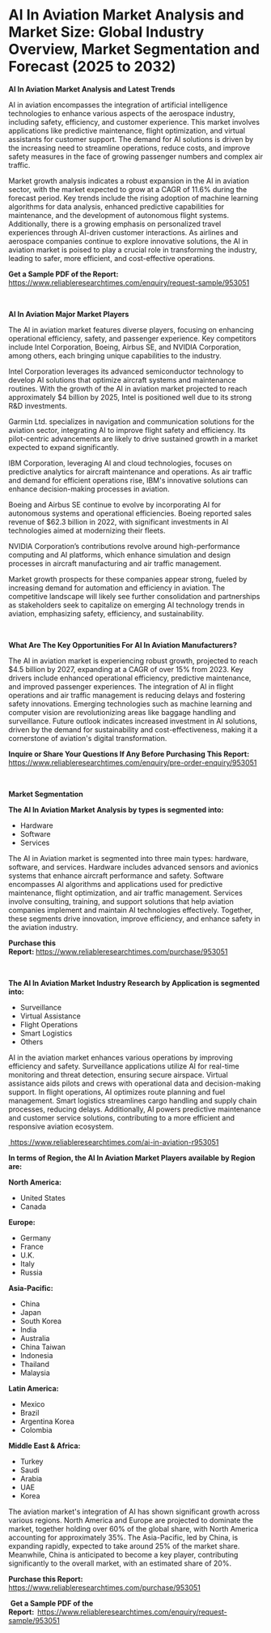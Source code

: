 <p><h1>AI In Aviation Market Analysis and Market Size: Global Industry Overview, Market Segmentation and Forecast (2025 to 2032)</h1></p><p><strong>AI In Aviation Market Analysis and Latest Trends</strong></p>
<p><p>AI in aviation encompasses the integration of artificial intelligence technologies to enhance various aspects of the aerospace industry, including safety, efficiency, and customer experience. This market involves applications like predictive maintenance, flight optimization, and virtual assistants for customer support. The demand for AI solutions is driven by the increasing need to streamline operations, reduce costs, and improve safety measures in the face of growing passenger numbers and complex air traffic.</p><p>Market growth analysis indicates a robust expansion in the AI in aviation sector, with the market expected to grow at a CAGR of 11.6% during the forecast period. Key trends include the rising adoption of machine learning algorithms for data analysis, enhanced predictive capabilities for maintenance, and the development of autonomous flight systems. Additionally, there is a growing emphasis on personalized travel experiences through AI-driven customer interactions. As airlines and aerospace companies continue to explore innovative solutions, the AI in aviation market is poised to play a crucial role in transforming the industry, leading to safer, more efficient, and cost-effective operations.</p></p>
<p><strong>Get a Sample PDF of the Report:&nbsp;</strong> <a href="https://www.reliableresearchtimes.com/enquiry/request-sample/953051?utm_campaign=3538&utm_medium=2&utm_source=Github&utm_content=ia&utm_term=17042025&utm_id=ai-in-aviation">https://www.reliableresearchtimes.com/enquiry/request-sample/953051</a></p>
<p>&nbsp;</p>
<p><strong>AI In Aviation Major Market Players</strong></p>
<p><p>The AI in aviation market features diverse players, focusing on enhancing operational efficiency, safety, and passenger experience. Key competitors include Intel Corporation, Boeing, Airbus SE, and NVIDIA Corporation, among others, each bringing unique capabilities to the industry.</p><p>Intel Corporation leverages its advanced semiconductor technology to develop AI solutions that optimize aircraft systems and maintenance routines. With the growth of the AI in aviation market projected to reach approximately $4 billion by 2025, Intel is positioned well due to its strong R&D investments.</p><p>Garmin Ltd. specializes in navigation and communication solutions for the aviation sector, integrating AI to improve flight safety and efficiency. Its pilot-centric advancements are likely to drive sustained growth in a market expected to expand significantly.</p><p>IBM Corporation, leveraging AI and cloud technologies, focuses on predictive analytics for aircraft maintenance and operations. As air traffic and demand for efficient operations rise, IBM's innovative solutions can enhance decision-making processes in aviation.</p><p>Boeing and Airbus SE continue to evolve by incorporating AI for autonomous systems and operational efficiencies. Boeing reported sales revenue of $62.3 billion in 2022, with significant investments in AI technologies aimed at modernizing their fleets.</p><p>NVIDIA Corporation’s contributions revolve around high-performance computing and AI platforms, which enhance simulation and design processes in aircraft manufacturing and air traffic management.</p><p>Market growth prospects for these companies appear strong, fueled by increasing demand for automation and efficiency in aviation. The competitive landscape will likely see further consolidation and partnerships as stakeholders seek to capitalize on emerging AI technology trends in aviation, emphasizing safety, efficiency, and sustainability.</p></p>
<p>&nbsp;</p>
<p><strong>What Are The Key Opportunities For AI In Aviation Manufacturers?</strong></p>
<p><p>The AI in aviation market is experiencing robust growth, projected to reach $4.5 billion by 2027, expanding at a CAGR of over 15% from 2023. Key drivers include enhanced operational efficiency, predictive maintenance, and improved passenger experiences. The integration of AI in flight operations and air traffic management is reducing delays and fostering safety innovations. Emerging technologies such as machine learning and computer vision are revolutionizing areas like baggage handling and surveillance. Future outlook indicates increased investment in AI solutions, driven by the demand for sustainability and cost-effectiveness, making it a cornerstone of aviation's digital transformation.</p></p>
<p><strong>Inquire or Share Your Questions If Any Before Purchasing This Report:</strong> <a href="https://www.reliableresearchtimes.com/enquiry/pre-order-enquiry/953051?utm_campaign=3538&utm_medium=2&utm_source=Github&utm_content=ia&utm_term=17042025&utm_id=ai-in-aviation">https://www.reliableresearchtimes.com/enquiry/pre-order-enquiry/953051</a></p>
<p>&nbsp;</p>
<p><strong>Market Segmentation</strong></p>
<p><strong>The AI In Aviation Market Analysis by types is segmented into:</strong></p>
<p><ul><li>Hardware</li><li>Software</li><li>Services</li></ul></p>
<p><p>The AI in Aviation market is segmented into three main types: hardware, software, and services. Hardware includes advanced sensors and avionics systems that enhance aircraft performance and safety. Software encompasses AI algorithms and applications used for predictive maintenance, flight optimization, and air traffic management. Services involve consulting, training, and support solutions that help aviation companies implement and maintain AI technologies effectively. Together, these segments drive innovation, improve efficiency, and enhance safety in the aviation industry.</p></p>
<p><strong>Purchase this Report:&nbsp;</strong><a href="https://www.reliableresearchtimes.com/purchase/953051?utm_campaign=3538&utm_medium=2&utm_source=Github&utm_content=ia&utm_term=17042025&utm_id=ai-in-aviation">https://www.reliableresearchtimes.com/purchase/953051</a></p>
<p>&nbsp;</p>
<p><strong>The AI In Aviation Market Industry Research by Application is segmented into:</strong></p>
<p><ul><li>Surveillance</li><li>Virtual Assistance</li><li>Flight Operations</li><li>Smart Logistics</li><li>Others</li></ul></p>
<p><p>AI in the aviation market enhances various operations by improving efficiency and safety. Surveillance applications utilize AI for real-time monitoring and threat detection, ensuring secure airspace. Virtual assistance aids pilots and crews with operational data and decision-making support. In flight operations, AI optimizes route planning and fuel management. Smart logistics streamlines cargo handling and supply chain processes, reducing delays. Additionally, AI powers predictive maintenance and customer service solutions, contributing to a more efficient and responsive aviation ecosystem.</p></p>
<p><a href="https://www.reliableresearchtimes.com/ai-in-aviation-r953051?utm_campaign=3538&utm_medium=2&utm_source=Github&utm_content=ia&utm_term=17042025&utm_id=ai-in-aviation">&nbsp;https://www.reliableresearchtimes.com/ai-in-aviation-r953051</a></p>
<p><strong>In terms of Region, the AI In Aviation Market Players available by Region are:</strong></p>
<p>
    <p> <strong> North America: </strong>
        <ul>
            <li>United States</li>
            <li>Canada</li>
        </ul>
        </p> 
    <p> <strong> Europe: </strong>
        <ul>
            <li>Germany</li>
            <li>France</li>
            <li>U.K.</li>
            <li>Italy</li>
            <li>Russia</li>
        </ul>
        </p> 
    <p> <strong> Asia-Pacific: </strong>
        <ul>
            <li>China</li>
            <li>Japan</li>
            <li>South Korea</li>
            <li>India</li>
            <li>Australia</li>
            <li>China Taiwan</li>
            <li>Indonesia</li>
            <li>Thailand</li>
            <li>Malaysia</li>
        </ul>
        </p> 
    <p> <strong> Latin America: </strong>
        <ul>
            <li>Mexico</li>
            <li>Brazil</li>
            <li>Argentina Korea</li>
            <li>Colombia</li>
        </ul>
        </p> 
    <p> <strong> Middle East & Africa: </strong>
        <ul>
            <li>Turkey</li>
            <li>Saudi</li>
            <li>Arabia</li>
            <li>UAE</li>
            <li>Korea</li>
        </ul>
    </p>
    </p>
<p><p>The aviation market's integration of AI has shown significant growth across various regions. North America and Europe are projected to dominate the market, together holding over 60% of the global share, with North America accounting for approximately 35%. The Asia-Pacific, led by China, is expanding rapidly, expected to take around 25% of the market share. Meanwhile, China is anticipated to become a key player, contributing significantly to the overall market, with an estimated share of 20%.</p></p>
<p><strong>Purchase this Report: </strong><a href="https://www.reliableresearchtimes.com/purchase/953051?utm_campaign=3538&utm_medium=2&utm_source=Github&utm_content=ia&utm_term=17042025&utm_id=ai-in-aviation">https://www.reliableresearchtimes.com/purchase/953051</a></p>
<p>&nbsp;<strong>Get a Sample PDF of the Report:&nbsp;&nbsp;</strong><a href="https://www.reliableresearchtimes.com/enquiry/request-sample/953051?utm_campaign=3538&utm_medium=2&utm_source=Github&utm_content=ia&utm_term=17042025&utm_id=ai-in-aviation">https://www.reliableresearchtimes.com/enquiry/request-sample/953051</a></p>
<p><strong></strong></p>
<p><p></p><p></p><p></p></p>
